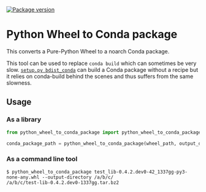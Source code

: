 <a href="https://pypi.org/project/python-wheel-to-conda-package" target="_blank">
  <img src="https://img.shields.io/pypi/v/python-wheel-to-conda-package" alt="Package version">
</a>

# Python Wheel to Conda package

This converts a Pure-Python Wheel to a noarch Conda package.

This tool can be used to replace `conda build` which can sometimes be very slow.
[`setup.py bdist_conda`](https://docs.conda.io/projects/conda-build/en/latest/user-guide/recipes/build-without-recipe.html) can build a Conda package without a recipe but it relies on conda-build behind the scenes and thus suffers from the same slowness.

## Usage

### As a library

```python
from python_wheel_to_conda_package import python_wheel_to_conda_package

conda_package_path = python_wheel_to_conda_package(wheel_path, output_directory=some_directory)
```

### As a command line tool

```console
$ python_wheel_to_conda_package test_lib-0.4.2.dev0-42_1337gg-py3-none-any.whl --output-directory /a/b/c/
/a/b/c/test-lib-0.4.2.dev0-1337gg.tar.bz2
```
